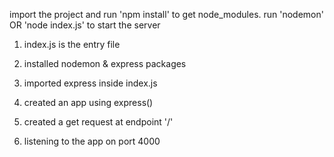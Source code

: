 import the project and run 'npm install' to get node_modules.
run 'nodemon' OR 'node index.js' to start the server

1. index.js is the entry file

2. installed nodemon & express packages

3. imported express inside index.js

4. created an app using express()

5. created a get request at endpoint '/'

5. listening to the app on port 4000